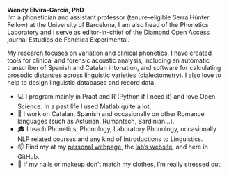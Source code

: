 **Wendy Elvira-García, PhD**  
I’m a phonetician and assistant professor (tenure-eligible Serra Húnter Fellow) at the University of Barcelona, I am also head of the Phonetics Laboratory and I serve as editor-in-chief of the Diamond Open Access journal Estudios de Fonética Experimental.

My research focuses on variation and clinical phonetics. I have created tools for clinical and forensic acoustic analysis, including an automatic transcriber of Spanish and Catalan intonation, and software for calculating prosodic distances across linguistic varieties (dialectometry). I also love to help to design linguistic databases and record data.

- 💻 I program mainly in Praat and R (Python if I need it) and love Open Science. In a past life I used Matlab quite a lot. 
- 💬 I work on Catalan, Spanish and occasionally on other Romance languages (such as Asturian, Rumantsch, Sardinian...).
- 🎓 I teach Phonetics, Phonology, Laboratory Phonology, occasionally NLP related courses and any kind of Introductions to Linguistics.
- 📫 Find my at my [personal webpage](https://www.ub.edu/phoneticslaboratory/sites/wendyelvira/), the [lab’s website](https://www.ub.edu/phoneticslaboratory), and here in GitHub.
- 💅 If my nails or makeup don’t match my clothes, I’m really stressed out.
